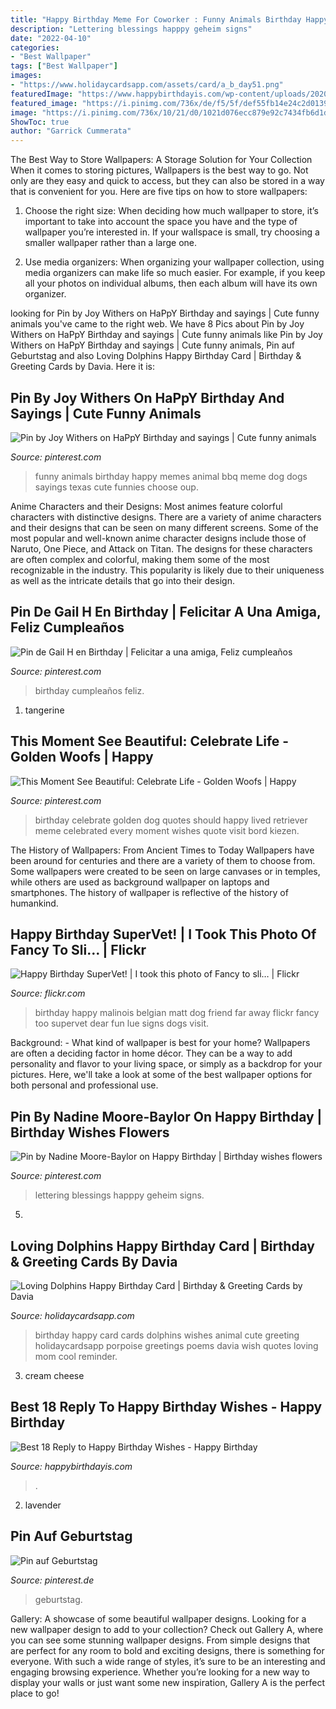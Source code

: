 ```yaml
---
title: "Happy Birthday Meme For Coworker : Funny Animals Birthday Happy Memes Animal Bbq Meme Dog Dogs Sayings Texas Cute Funnies Choose Oup"
description: "Lettering blessings happpy geheim signs"
date: "2022-04-10"
categories:
- "Best Wallpaper"
tags: ["Best Wallpaper"]
images:
- "https://www.holidaycardsapp.com/assets/card/a_b_day51.png"
featuredImage: "https://www.happybirthdayis.com/wp-content/uploads/2020/04/best-reply-to-happy-birthday-wishes.jpg"
featured_image: "https://i.pinimg.com/736x/de/f5/5f/def55fb14e24c2d0139170f69d519f2d.jpg"
image: "https://i.pinimg.com/736x/10/21/d0/1021d076ecc879e92c7434fb6d1d14a9.jpg"
ShowToc: true
author: "Garrick Cummerata"
---
```



The Best Way to Store Wallpapers: A Storage Solution for Your Collection
When it comes to storing pictures, Wallpapers is the best way to go. Not only are they easy and quick to access, but they can also be stored in a way that is convenient for you. Here are five tips on how to store wallpapers:
1) Choose the right size: When deciding how much wallpaper to store, it’s important to take into account the space you have and the type of wallpaper you’re interested in. If your wallspace is small, try choosing a smaller wallpaper rather than a large one.

2) Use media organizers: When organizing your wallpaper collection, using media organizers can make life so much easier. For example, if you keep all your photos on individual albums, then each album will have its own organizer.

	

		
looking for Pin by Joy Withers on HaPpY Birthday and sayings | Cute funny animals you've came to the right web. We have 8 Pics about Pin by Joy Withers on HaPpY Birthday and sayings | Cute funny animals like Pin by Joy Withers on HaPpY Birthday and sayings | Cute funny animals, Pin auf Geburtstag and also Loving Dolphins Happy Birthday Card | Birthday &amp; Greeting Cards by Davia. Here it is:
		
    
## Pin By Joy Withers On HaPpY Birthday And Sayings | Cute Funny Animals

<img loading=lazy src="https://i.pinimg.com/736x/10/21/d0/1021d076ecc879e92c7434fb6d1d14a9.jpg" onerror="this.onerror=null;this.src='https://tse4.mm.bing.net/th?id=OIP.kpTMRwiOl-cYv-AoOwH9_QAAAA&amp;pid=15.1';" alt="Pin by Joy Withers on HaPpY Birthday and sayings | Cute funny animals">

_Source: pinterest.com_

>funny animals birthday happy memes animal bbq meme dog dogs sayings texas cute funnies choose oup. 

	

Anime Characters and their Designs: Most animes feature colorful characters with distinctive designs.
There are a variety of anime characters and their designs that can be seen on many different screens. Some of the most popular and well-known anime character designs include those of Naruto, One Piece, and Attack on Titan. The designs for these characters are often complex and colorful, making them some of the most recognizable in the industry. This popularity is likely due to their uniqueness as well as the intricate details that go into their design.

    
## Pin De Gail H En Birthday | Felicitar A Una Amiga, Feliz Cumpleaños

<img loading=lazy src="https://i.pinimg.com/736x/05/ee/33/05ee332fda43a4a0f8ff9deb6e4fcd37.jpg" onerror="this.onerror=null;this.src='https://tse1.mm.bing.net/th?id=OIP.VfTUayOtav2ro46xMhQa5gHaLC&amp;pid=15.1';" alt="Pin de Gail H en Birthday | Felicitar a una amiga, Feliz cumpleaños">

_Source: pinterest.com_

>birthday cumpleaños feliz. 

	

1. tangerine 

    
## This Moment See Beautiful: Celebrate Life - Golden Woofs | Happy

<img loading=lazy src="https://i.pinimg.com/736x/3a/4b/53/3a4b5314c4a6ed3759ef858bf68d7d2a.jpg" onerror="this.onerror=null;this.src='https://tse1.mm.bing.net/th?id=OIP.kxIWiX5MSbCGUYUQubOeSgHaLH&amp;pid=15.1';" alt="This Moment See Beautiful: Celebrate Life - Golden Woofs | Happy">

_Source: pinterest.com_

>birthday celebrate golden dog quotes should happy lived retriever meme celebrated every moment wishes quote visit bord kiezen. 

	

The History of Wallpapers: From Ancient Times to Today
Wallpapers have been around for centuries and there are a variety of them to choose from. Some wallpapers were created to be seen on large canvases or in temples, while others are used as background wallpaper on laptops and smartphones. The history of wallpaper is reflective of the history of humankind.

    
## Happy Birthday SuperVet! | I Took This Photo Of Fancy To Sli… | Flickr

<img loading=lazy src="https://c1.staticflickr.com/3/2287/2234785053_2676f398cd_b.jpg" onerror="this.onerror=null;this.src='https://tse2.mm.bing.net/th?id=OIP.mhm25qhJMoL5GdwkooqOMgHaLG&amp;pid=15.1';" alt="Happy Birthday SuperVet! | I took this photo of Fancy to sli… | Flickr">

_Source: flickr.com_

>birthday happy malinois belgian matt dog friend far away flickr fancy too supervet dear fun lue signs dogs visit. 

	

Background: - What kind of wallpaper is best for your home?
Wallpapers are often a deciding factor in home décor. They can be a way to add personality and flavor to your living space, or simply as a backdrop for your pictures. Here, we'll take a look at some of the best wallpaper options for both personal and professional use.

    
## Pin By Nadine Moore-Baylor On Happy Birthday | Birthday Wishes Flowers

<img loading=lazy src="https://i.pinimg.com/736x/83/de/d9/83ded9148bc84fed739e1027f27f9fd5.jpg" onerror="this.onerror=null;this.src='https://tse2.mm.bing.net/th?id=OIP.ZO2z6kJlX57f3GShScreQgAAAA&amp;pid=15.1';" alt="Pin by Nadine Moore-Baylor on Happy Birthday | Birthday wishes flowers">

_Source: pinterest.com_

>lettering blessings happpy geheim signs. 

	

5.

    
## Loving Dolphins Happy Birthday Card | Birthday &amp; Greeting Cards By Davia

<img loading=lazy src="https://www.holidaycardsapp.com/assets/card/a_b_day51.png" onerror="this.onerror=null;this.src='https://tse2.mm.bing.net/th?id=OIP.b8F5VpsLNdv9DAbGFIIeigAAAA&amp;pid=15.1';" alt="Loving Dolphins Happy Birthday Card | Birthday &amp; Greeting Cards by Davia">

_Source: holidaycardsapp.com_

>birthday happy card cards dolphins wishes animal cute greeting holidaycardsapp porpoise greetings poems davia wish quotes loving mom cool reminder. 

	

3. cream cheese 

    
## Best 18 Reply To Happy Birthday Wishes - Happy Birthday

<img loading=lazy src="https://www.happybirthdayis.com/wp-content/uploads/2020/04/best-reply-to-happy-birthday-wishes.jpg" onerror="this.onerror=null;this.src='https://tse1.mm.bing.net/th?id=OIP.2KUcLwWvygkW7HSBxJoLlwHaFH&amp;pid=15.1';" alt="Best 18 Reply to Happy Birthday Wishes - Happy Birthday">

_Source: happybirthdayis.com_

>. 

	

2. lavender 

    
## Pin Auf Geburtstag

<img loading=lazy src="https://i.pinimg.com/736x/de/f5/5f/def55fb14e24c2d0139170f69d519f2d.jpg" onerror="this.onerror=null;this.src='https://tse4.mm.bing.net/th?id=OIP.TexbJAmwrNausI19MIcqMwHaJ3&amp;pid=15.1';" alt="Pin auf Geburtstag">

_Source: pinterest.de_

>geburtstag. 

	

Gallery: A showcase of some beautiful wallpaper designs.
Looking for a new wallpaper design to add to your collection? Check out Gallery A, where you can see some stunning wallpaper designs. From simple designs that are perfect for any room to bold and exciting designs, there is something for everyone. With such a wide range of styles, it’s sure to be an interesting and engaging browsing experience. Whether you’re looking for a new way to display your walls or just want some new inspiration, Gallery A is the perfect place to go!





	
	
